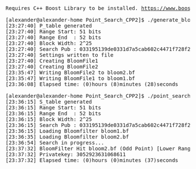 <pre>
Requires C++ Boost Library to be installed. <a href="https://www.boost.org">https://www.boost.org</a>
  
[alexander@alexander-home Point_Search_CPP2]$ ./generate_bloom
[23:27:40] P_table generated
[23:27:40] Range Start: 51 bits
[23:27:40] Range End  : 52 bits
[23:27:40] Block Width: 2^25
[23:27:40] Search Pub : 033195139de0331d7a5cab602c4471f728f2e3fb97ed82f593d49ed30ec3c0ba85
[23:27:40] Settings written to file
[23:27:40] Creating BloomFile1
[23:27:40] Creating BloomFile2
[23:35:47] Writing BloomFile2 to bloom2.bf
[23:35:47] Writing BloomFile1 to bloom1.bf
[23:36:08] Elapsed time: (0)hours (8)minutes (28)seconds

[alexander@alexander-home Point_Search_CPP2]$ ./point_search
[23:36:15] S_table generated
[23:36:15] Range Start: 51 bits
[23:36:15] Range End  : 52 bits
[23:36:15] Block Width: 2^25
[23:36:15] Search Pub : 033195139de0331d7a5cab602c4471f728f2e3fb97ed82f593d49ed30ec3c0ba85
[23:36:15] Loading Bloomfilter bloom1.bf
[23:36:35] Loading Bloomfilter bloom2.bf
[23:36:54] Search in progress...
[23:37:32] BloomFilter Hit bloom2.bf (Odd Point) [Lower Range Half]
[23:37:32] Privatekey: 3052923631068611
[23:37:32] Elapsed time: (0)hours (0)minutes (37)seconds
</pre>

